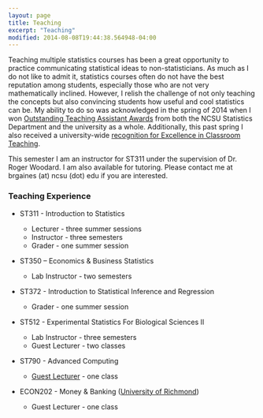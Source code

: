 ```yaml
---
layout: page
title: Teaching
excerpt: "Teaching"
modified: 2014-08-08T19:44:38.564948-04:00
---
```


Teaching multiple statistics courses has been a great opportunity to practice communicating statistical ideas to non-statisticians.  As much as I do not like to admit it, statistics courses often do not have the best reputation among students, especially those who are not very mathematically inclined.  However, I relish the challenge of not only teaching the concepts but also convincing students how useful and cool statistics can be.  My ability to do so was acknowledged in the spring of 2014 when I won [Outstanding Teaching Assistant Awards](http://www.stat.ncsu.edu/blogs/news/?p=654) from both the NCSU Statistics Department and the university as a whole.  Additionally, this past spring I also received a university-wide [recognition for Excellence in Classroom Teaching](https://gsa.ncsu.edu/2017-nexcellence-in-graduate-teaching-awards/).  

This semester I am an instructor for ST311 under the supervision of Dr. Roger Woodard.  I am also available for tutoring.  Please contact me at brgaines (at) ncsu (dot) edu if you are interested.

### Teaching Experience

* ST311 - Introduction to Statistics
    * Lecturer - three summer sessions
    * Instructor - three semesters
    * Grader - one summer session

* ST350 – Economics & Business Statistics
    * Lab Instructor - two semesters

* ST372 - Introduction to Statistical Inference and Regression
    * Grader - one summer session

* ST512 - Experimental Statistics For Biological Sciences II
    * Lab Instructor - three semesters
    * Guest Lecturer - two classes

* ST790 - Advanced Computing
	* [Guest Lecturer](http://brgaines.github.io/talks/) - one class

* ECON202 - Money & Banking ([University of Richmond](http://www.richmond.edu/))
    * Guest Lecturer - one class

